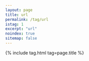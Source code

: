 ```yaml
---
layout: page
title: url
permalink: /tag/url
istag: 1
excerpt: "url"
noindex: true
sitemap: false
---
```


{% include tag.html tag=page.title %}

